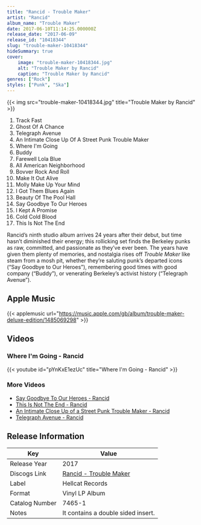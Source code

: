 ```yaml
---
title: "Rancid - Trouble Maker"
artist: "Rancid"
album_name: "Trouble Maker"
date: 2017-06-10T11:14:25.000000Z
release_date: "2017-06-09"
release_id: "10418344"
slug: "trouble-maker-10418344"
hideSummary: true
cover:
    image: "trouble-maker-10418344.jpg"
    alt: "Trouble Maker by Rancid"
    caption: "Trouble Maker by Rancid"
genres: ["Rock"]
styles: ["Punk", "Ska"]
---
```


{{< img src="trouble-maker-10418344.jpg" title="Trouble Maker by Rancid" >}}

<!-- section break -->

1. Track Fast	
2. Ghost Of A Chance
3. Telegraph Avenue
4. An Intimate Close Up Of A Street Punk Trouble Maker
5. Where I'm Going
6. Buddy
7. Farewell Lola Blue
8. All American Neighborhood
9. Bovver Rock And Roll
10. Make It Out Alive
11. Molly Make Up Your Mind
12. I Got Them Blues Again
13. Beauty Of The Pool Hall
14. Say Goodbye To Our Heroes
15. I Kept A Promise
16. Cold Cold Blood
17. This Is Not The End

<!-- section break -->


Rancid’s ninth studio album arrives 24 years after their debut, but time hasn’t diminished their energy; this rollicking set finds the Berkeley punks as raw, committed, and passionate as they’ve ever been. The years have given them plenty of memories, and nostalgia rises off <i>Trouble Maker</i> like steam from a mosh pit, whether they’re saluting punk’s departed icons (“Say Goodbye to Our Heroes”), remembering good times with good company (“Buddy”), or venerating Berkeley’s activist history (“Telegraph Avenue”).



## Apple Music
{{< applemusic url="https://music.apple.com/gb/album/trouble-maker-deluxe-edition/1485069298" >}}





## Videos
### Where I'm Going - Rancid
{{< youtube id="pYnKxE1ezUc" title="Where I'm Going - Rancid" >}}<br>

### More Videos

- [Say Goodbye To Our Heroes - Rancid](https://www.youtube.com/watch?v=8PAYhHL3lGs)
- [This Is Not The End - Rancid](https://www.youtube.com/watch?v=v4KK5RKucq8)
- [An Intimate Close Up of a Street Punk Trouble Maker - Rancid](https://www.youtube.com/watch?v=hKeH-vtQIdo)
- [Telegraph Avenue - Rancid](https://www.youtube.com/watch?v=2hcr2RdhWJ0)


## Release Information
|  Key           | Value                                                |
| ---------------| ---------------------------------------------------- |
| Release Year   | 2017                                   |
| Discogs Link   | [Rancid - Trouble Maker](https://www.discogs.com/release/10418344-Rancid-Trouble-Maker) |
| Label          | Hellcat Records |
| Format         | Vinyl LP Album |
| Catalog Number | 7465-1 |
| Notes | It contains a double sided insert. |